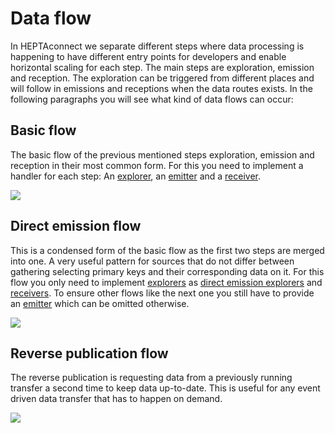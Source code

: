# Data flow

In HEPTAconnect we separate different steps where data processing is happening to have different entry points for developers and enable horizontal scaling for each step.
The main steps are exploration, emission and reception.
The exploration can be triggered from different places and will follow in emissions and receptions when the data routes exists. 
In the following paragraphs you will see what kind of data flows can occur:

## Basic flow

The basic flow of the previous mentioned steps exploration, emission and reception in their most common form.
For this you need to implement a handler for each step: An [explorer](../portal-development/002-explorer.md), an [emitter](../portal-development/003-emitter.md) and a [receiver](../portal-development/004-receiver.md).

<!--
```plantuml
@startuml ../assets/plantuml/dataFlow/basicFlow
!include ../../src/skin.puml
database "Portal 1" as P1
database "Portal 2" as P2
entity HEPTAconnect as HC
control MessageBroker as MB

== Exploration ==
P1 ->> HC: Read ids from portal 1
HC ->> MB: Publish explored item ids
...
== Emission ==
HC <<- MB: Read for emission
P1 ->> HC: Read data from portal 1
HC ->> MB: Release emitted item
...
== Reception ==
HC <<- MB: Route data for reception
P2 <<- HC: Store data in portal 2
@enduml
```
-->
![](../assets/plantuml/dataFlow/basicFlow.svg)

## Direct emission flow

This is a condensed form of the basic flow as the first two steps are merged into one.
A very useful pattern for sources that do not differ between gathering selecting primary keys and their corresponding data on it.
For this flow you only need to implement [explorers](../portal-development/002-explorer.md) as [direct emission explorers](../portal-development/014-direct-emission-explorer.md) and [receivers](../portal-development/004-receiver.md).
To ensure other flows like the next one you still have to provide an [emitter](../portal-development/003-emitter.md) which can be omitted otherwise.

<!--
```plantuml
@startuml ../assets/plantuml/dataFlow/directEmissionFlow
!include ../../src/skin.puml
database "Portal 1" as P1
database "Portal 2" as P2
entity HEPTAconnect as HC
control MessageBroker as MB
== Direct Emission ==
P1 ->> HC: Read data from portal 1
HC ->> MB: Release explored item for emission
...
== Reception ==
HC <<- MB: Route data for reception
P2 <<- HC: Store data in portal 2
@enduml
```
-->
![](../assets/plantuml/dataFlow/directEmissionFlow.svg)

## Reverse publication flow

The reverse publication is requesting data from a previously running transfer a second time to keep data up-to-date.
This is useful for any event driven data transfer that has to happen on demand.

<!--
```plantuml
@startuml ../assets/plantuml/dataFlow/reversePublicationFlow
!include ../../src/skin.puml
database "Portal 1" as P1
database "Portal 2" as P2
entity HEPTAconnect as HC
control MessageBroker as MB

== Reverse Publication ==
P2 ->> HC: Request publication for portal 2
HC ->> MB: Request emission from portal 1
...
== Emission ==
HC <<- MB: Read for emission
P1 ->> HC: Read data from portal 1
HC ->> MB: Release emitted item
...
== Reception ==
HC <<- MB: Route data for reception
P2 <<- HC: Store data in portal 2
@enduml
```
-->
![](../assets/plantuml/dataFlow/reversePublicationFlow.svg)
